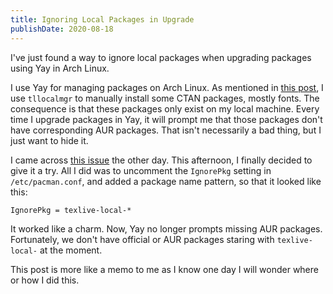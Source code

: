 ```yaml
---
title: Ignoring Local Packages in Upgrade
publishDate: 2020-08-18
---
```


I've just found a way to ignore local packages when upgrading packages using Yay in Arch Linux.

I use Yay for managing packages on Arch Linux. As mentioned in [this post](/posts/switching-to-arch-linux-tex-live/), I use `tllocalmgr` to manually install some CTAN packages, mostly fonts. The consequence is that these packages only exist on my local machine. Every time I upgrade packages in Yay, it will prompt me that those packages don't have corresponding AUR packages. That isn't necessarily a bad thing, but I just want to hide it.

I came across [this issue](https://github.com/Jguer/yay/issues/780) the other day. This afternoon, I finally decided to give it a try. All I did was to uncomment the `IgnorePkg` setting in `/etc/pacman.conf`, and added a package name pattern, so that it looked like this:

```properties
IgnorePkg = texlive-local-*
```

It worked like a charm. Now, Yay no longer prompts missing AUR packages. Fortunately, we don't have official or AUR packages staring with `texlive-local-` at the moment.

This post is more like a memo to me as I know one day I will wonder where or how I did this.
